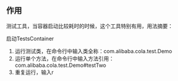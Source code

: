 ## 作用

测试工具，当容器启动比较耗时的时候，这个工具特别有用，用法摘要：

启动TestsContainer

1. 运行测试类，在命令行中输入类全称：com.alibaba.cola.test.Demo
2. 运行单个方法，在命令行中输入方法引用：com.alibaba.cola.test.Demo#testTwo
3. 重复运行，输入r




